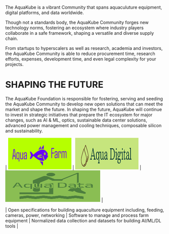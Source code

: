 The AquaKube is a vibrant Community that spans aquaculuture equipment, digital platforms, and data worldwide.

Though not a standards body, the AquaKube Community forges new technology norms, fostering an ecosystem where industry players collaborate in a safe framework, shaping a versatile and diverse supply chain.

From startups to hyperscalers as well as research, academia and investors, the AquaKube Community is able to reduce procurement time, research efforts, expenses, development time, and even legal complexity for your projects.

# SHAPING THE FUTURE

The AquaKube Foundation is responsible for fostering, serving and seeding the AquaKube Community to develop new open solutions that can meet the market and shape the future. In shaping the future, AquaKube will continue to invest in strategic initiatives that prepare the IT ecosystem for major changes, such as AI & ML, optics, sustainable data center solutions, advanced power management and cooling techniques, composable silicon and sustainability.


| <img src="images/aquafarm.png" width="200" height="100"> | <img src="images/AquaDigital.png" width="200"  height="100"> | <img src="images/AquaData.png" width="300"  height="100"> |

| Open specifications for building aquaculture equipment including, feeding, cameras, power, networking | Software to manage and process farm equipment | Normalized data collection and datasets for building AI/ML/DL tools |